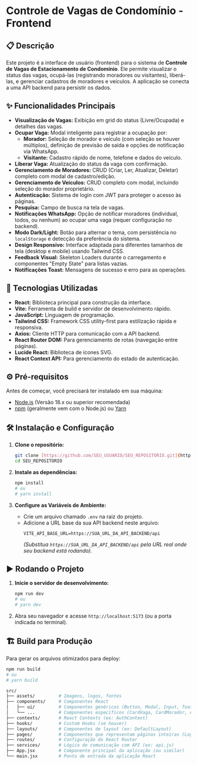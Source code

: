 # Controle de Vagas de Condomínio - Frontend 

## 📋 Descrição

Este projeto é a interface de usuário (frontend) para o sistema de **Controle de Vagas de Estacionamento de Condomínio**. Ele permite visualizar o status das vagas, ocupá-las (registrando moradores ou visitantes), liberá-las, e gerenciar cadastros de moradores e veículos. A aplicação se conecta a uma API backend para persistir os dados.

## ✨ Funcionalidades Principais

* **Visualização de Vagas:** Exibição em grid do status (Livre/Ocupada) e detalhes das vagas.
* **Ocupar Vaga:** Modal inteligente para registrar a ocupação por:
    * **Morador:** Seleção de morador e veículo (com seleção se houver múltiplos), definição de previsão de saída e opções de notificação via WhatsApp.
    * **Visitante:** Cadastro rápido de nome, telefone e dados do veículo.
* **Liberar Vaga:** Atualização do status da vaga com confirmação.
* **Gerenciamento de Moradores:** CRUD (Criar, Ler, Atualizar, Deletar) completo com modal de cadastro/edição.
* **Gerenciamento de Veículos:** CRUD completo com modal, incluindo seleção do morador proprietário.
* **Autenticação:** Sistema de login com JWT para proteger o acesso às páginas.
* **Pesquisa:** Campo de busca na tela de vagas.
* **Notificações WhatsApp:** Opção de notificar moradores (individual, todos, ou nenhum) ao ocupar uma vaga (requer configuração no backend).
* **Modo Dark/Light:** Botão para alternar o tema, com persistência no `localStorage` e detecção da preferência do sistema.
* **Design Responsivo:** Interface adaptada para diferentes tamanhos de tela (desktop e mobile) usando Tailwind CSS.
* **Feedback Visual:** Skeleton Loaders durante o carregamento e componentes "Empty State" para listas vazias.
* **Notificações Toast:** Mensagens de sucesso e erro para as operações.

## 🚀 Tecnologias Utilizadas

* **React:** Biblioteca principal para construção da interface.
* **Vite:** Ferramenta de build e servidor de desenvolvimento rápido.
* **JavaScript:** Linguagem de programação.
* **Tailwind CSS:** Framework CSS utility-first para estilização rápida e responsiva.
* **Axios:** Cliente HTTP para comunicação com a API backend.
* **React Router DOM:** Para gerenciamento de rotas (navegação entre páginas).
* **Lucide React:** Biblioteca de ícones SVG.
* **React Context API:** Para gerenciamento do estado de autenticação.

## ⚙️ Pré-requisitos

Antes de começar, você precisará ter instalado em sua máquina:
* [Node.js](https://nodejs.org/) (Versão 18.x ou superior recomendada)
* [npm](https://www.npmjs.com/) (geralmente vem com o Node.js) ou [Yarn](https://yarnpkg.com/)

## 🛠️ Instalação e Configuração

1.  **Clone o repositório:**
    ```bash
    git clone [https://github.com/SEU_USUARIO/SEU_REPOSITORIO.git](https://github.com/SEU_USUARIO/SEU_REPOSITORIO.git)
    cd SEU_REPOSITORIO
    ```

2.  **Instale as dependências:**
    ```bash
    npm install
    # ou
    # yarn install
    ```

3.  **Configure as Variáveis de Ambiente:**
    * Crie um arquivo chamado `.env` na raiz do projeto.
    * Adicione a URL base da sua API backend neste arquivo:
        ```.env
        VITE_API_BASE_URL=https://SUA_URL_DA_API_BACKEND/api
        ```
        *(Substitua `https://SUA_URL_DA_API_BACKEND/api` pela URL real onde seu backend está rodando).*

## ▶️ Rodando o Projeto

1.  **Inicie o servidor de desenvolvimento:**
    ```bash
    npm run dev
    # ou
    # yarn dev
    ```
2.  Abra seu navegador e acesse `http://localhost:5173` (ou a porta indicada no terminal).

## 🏗️ Build para Produção

Para gerar os arquivos otimizados para deploy:
```bash
npm run build
# ou
# yarn build

src/
├── assets/         # Imagens, logos, fontes
├── components/     # Componentes React
│   ├── ui/         # Componentes genéricos (Button, Modal, Input, Toast, etc.)
│   └── ...         # Componentes específicos (CardVaga, CardMorador, etc.)
├── contexts/       # React Contexts (ex: AuthContext)
├── hooks/          # Custom Hooks (se houver)
├── layouts/        # Componentes de layout (ex: DefaultLayout)
├── pages/          # Componentes que representam páginas inteiras (Login, Vagas, etc.)
├── routes/         # Configuração do React Router
├── services/       # Lógica de comunicação com API (ex: api.js)
├── App.jsx         # Componente principal da aplicação (ou similar)
└── main.jsx        # Ponto de entrada da aplicação React